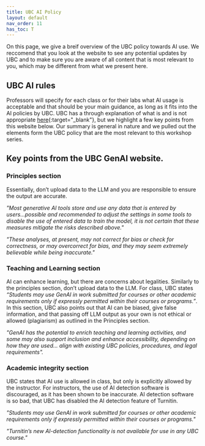 ```yaml
---
title: UBC AI Policy
layout: default
nav_order: 11
has_toc: T
---
```

On this page, we give a breif overview of the UBC policy towards AI use. We reccomend that you look at the website to see any potential updates by UBC and to make sure you are aware of all content that is most relevant to you, which may be different from what we present here.

## UBC AI rules
Professors will specify for each class or for their labs what AI usage is acceptable and that should be your main guidance, as long as it fits into the AI policies by UBC. 
UBC has a through explanation of what is and is not appropriate [here](https://genai.ubc.ca/guidance/){:target="_blank"}, but we highlight a few key points from this website below. Our summary is general in nature and we pulled out the elements form the UBC policy that are the most relevant to this workshop series. 

## Key points from the UBC GenAI website.
### Principles section
Essentially, don’t upload data to the LLM and you are responsible to ensure the output are accurate. 
<p><em>"Most generative AI tools store and use any data that is entered by users...possible and recommended to adjust the settings in some tools to disable the use of entered data to train the model, it is not certain that these measures mitigate the risks described above."</em></p>
<p><em>"These analyses, at present, may not correct for bias or check for correctness, or may overcorrect for bias, and they may seem extremely believable while being inaccurate."</em></p>

### Teaching and Learning section
AI can enhance learning, but there are concerns about legalities. 
Similarly to the principles section, don’t upload data to the LLM. For class, UBC states <em>“Students may use GenAI in work submitted for courses or other academic requirements only if expressly permitted within their courses or programs.”</em>. In this section, UBC also points out that AI can be biased, give false information, and that passing off LLM output as your own is not ethical or allowed (plagiarism) as outlined in the Principles section.
<p>
<em>"GenAI has the potential to enrich teaching and learning activities, and some may also support inclusion and enhance accessibility, depending on how they are used... align with existing UBC policies, procedures, and legal requirements".</em></p>

### Academic integrity section
UBC states that AI use is allowed in class, but only is explicitly allowed by the instructor. For instructors, the use of AI detection software is discouraged, as it has been shown to be inaccurate. AI detection software is so bad, that UBC has disabled the AI detection feature of Turnitin. 
<p><em>"Students may use GenAI in work submitted for courses or other academic requirements only if expressly permitted within their courses or programs."</em></p>
<p><em>"Turnitin’s new AI-detection functionality is not available for use in any UBC course."</em></p>
